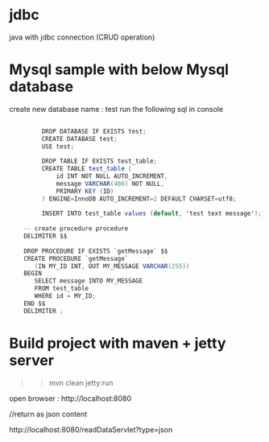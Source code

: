 # jdbc
java with jdbc connection (CRUD operation)
 
# Mysql sample with below Mysql database

create new database name : test
run the following sql in console
         
```java
       
         DROP DATABASE IF EXISTS test;
         CREATE DATABASE test;
         USE test;
         
         DROP TABLE IF EXISTS test_table;
         CREATE TABLE test_table (
             id INT NOT NULL AUTO_INCREMENT,
             message VARCHAR(400) NOT NULL,
             PRIMARY KEY (ID)
         ) ENGINE=InnoDB AUTO_INCREMENT=2 DEFAULT CHARSET=utf8;
 
         INSERT INTO test_table values (default, 'test text message');
         
    -- create procedure procedure
    DELIMITER $$
    
    DROP PROCEDURE IF EXISTS `getMessage` $$
    CREATE PROCEDURE `getMessage` 
       (IN MY_ID INT, OUT MY_MESSAGE VARCHAR(255))
    BEGIN
       SELECT message INTO MY_MESSAGE
       FROM test_table
       WHERE id = MY_ID;
    END $$
    DELIMITER ;
```

# Build project with maven + jetty server
>> mvn clean jetty:run

open browser : http://localhost:8080

//return as json content

http://localhost:8080/readDataServlet?type=json

